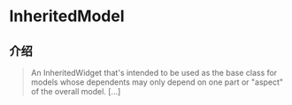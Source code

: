 # InheritedModel

## 介绍

> An InheritedWidget that's intended to be used as the base class for models whose dependents may only depend on one part or "aspect" of the overall model. [...]
